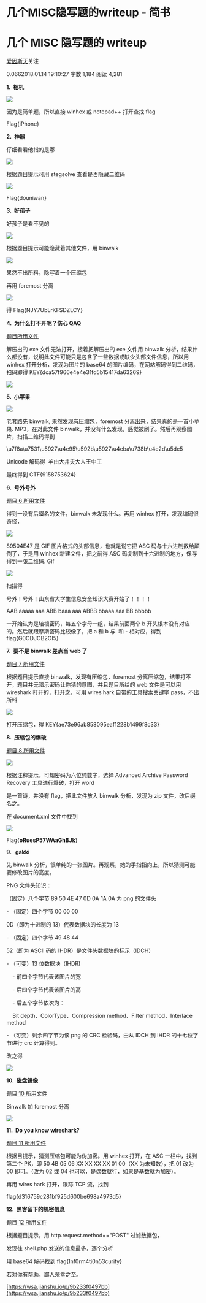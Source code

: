 # 几个MISC隐写题的writeup - 简书
# 几个 MISC 隐写题的 writeup

[爱因斯天](/u/ab421624dc57)关注

0.0662018.01.14 19:10:27 字数 1,184 阅读 4,281

**1.  相机**

![](https://upload-images.jianshu.io/upload_images/10106343-7bc21d901d1eb9c6.png)

因为是简单题，所以直接 winhex 或 notepad++ 打开查找 flag

Flag{iPhone}

**2.  神器**

仔细看看他指的是哪

![](https://upload-images.jianshu.io/upload_images/10106343-5557e70dcd599b15.png)

根据题目提示可用 stegsolve 查看是否隐藏二维码

![](https://upload-images.jianshu.io/upload_images/10106343-4c8372ac2911e0e3.png)

Flag{douniwan}

**3.  好孩子**

好孩子是看不见的

![](https://upload-images.jianshu.io/upload_images/10106343-5be74351fd43a76f.png)

根据题目提示可能隐藏着其他文件，用 binwalk

![](https://upload-images.jianshu.io/upload_images/10106343-b10ead8c724a8ef9.png)

果然不出所料，隐写着一个压缩包

再用 foremost 分离

![](https://upload-images.jianshu.io/upload_images/10106343-41d1483595e0621c.png)

得 Flag{NJY7UbLrKFSDZLCY}

**4.  为什么打不开呢？伤心 QAQ**

[题目所用文件](https://link.jianshu.com?t=https%3A%2F%2Fpan.baidu.com%2Fs%2F1pNfw0oN)

解压出的 exe 文件无法打开，接着把解压出的 exe 文件用 binwalk 分析，结果什么都没有，说明此文件可能只是包含了一些数据或缺少头部文件信息，所以用 winhex 打开分析，发现为图片的 base64 的图片编码，在网站解码得到二维码，扫码即得 KEY{dca57f966e4e4e31fd5b15417da63269}

![](https://upload-images.jianshu.io/upload_images/10106343-62c50ed4ed8d01ce.png)

**5.  小苹果**

![](https://upload-images.jianshu.io/upload_images/10106343-f451a3cdd11eca34.png)

老套路先 binwalk, 果然发现有压缩包，foremost 分离出来，结果真的是一首小苹果. MP3，在对此文件 binwalk，并没有什么发现，感觉被刷了。然后再观察图片，扫描二维码得到

\\u7f8a\\u7531\\u5927\\u4e95\\u592b\\u5927\\u4eba\\u738b\\u4e2d\\u5de5

Unicode 解码得  羊由大井夫大人王中工

最终得到 CTF{9158753624}

**6.  号外号外**

[题目 6 所用文件](https://link.jianshu.com?t=https%3A%2F%2Fpan.baidu.com%2Fs%2F1dGtDIMX)

得到一没有后缀名的文件，binwalk 未发现什么。再用 winhex 打开，发现编码很奇怪，

![](https://upload-images.jianshu.io/upload_images/10106343-6bea0cda24764a24.png)

89504E47 是 GIF 图片格式的头部信息，也就是说它把 ASC 码与十六进制数给颠倒了，于是用 winhex 新建文件，把之前得 ASC 码复制到十六进制的地方，保存得到一张二维码. Gif

![](https://upload-images.jianshu.io/upload_images/10106343-27cc65c545eecc7b.png)

扫描得

号外！号外！山东省大学生信息安全知识大赛开始了！！！！

AAB aaaaa aaa ABB baaa aaa ABBB bbaaa aaa BB bbbbb

一开始认为是培根密码，每五个字母一组，结果前面两个 b 开头根本没有对应的。然后就跟摩斯密码比较像了，把 a 和 b 与. 和 - 相对应，得到 flag{G0ODJOB2OI5}

**7.  要不是 binwalk 差点当 web 了**

[题目 7 所用文件](https://link.jianshu.com?t=https%3A%2F%2Fpan.baidu.com%2Fs%2F1o9Eug5O)

根据题目提示直接 binwalk，发现有压缩包，foremost 分离压缩包，结果打不开，题目并无暗示密码让你猜的意图，并且题目所给的 web 文件是可以用 wireshark 打开的，打开之，可用 wires hark 自带的工具搜索关键字 pass，不出所料

![](https://upload-images.jianshu.io/upload_images/10106343-85d78a005edab2d2.png)

打开压缩包，得 KEY{ae73e96ab858095eaf1228b1499f8c33}

**8.  压缩包的爆破**

[题目 8 所用文件](https://link.jianshu.com?t=https%3A%2F%2Fpan.baidu.com%2Fs%2F1smxtbBZ)

![](https://upload-images.jianshu.io/upload_images/10106343-7e1e19e4f786786c.png)

根据注释提示，可知密码为六位纯数字，选择 Advanced Archive Password Recovery 工具进行爆破，打开 word

是一首诗，并没有 flag，把此文件放入 binwalk 分析，发现为 zip 文件，改后缀名之。

在 document.xml 文件中找到

![](https://upload-images.jianshu.io/upload_images/10106343-a4bb94164e3531a9.png)

Flag{**oRuesP57WAaGhBJk**}

**9.   gakki**

先 binwalk 分析，很单纯的一张图片。再观察，她的手指指向上，所以猜测可能要修改图片的高度。

PNG 文件头知识：

（固定）八个字节 89 50 4E 47 0D 0A 1A 0A 为 png 的文件头

\- （固定）四个字节 00 00 00

0D（即为十进制的 13）代表数据块的长度为 13

\- （固定）四个字节 49 48 44

52（即为 ASCII 码的 IHDR）是文件头数据块的标示（IDCH）

\- （可变）13 位数据块（IHDR)

    \- 前四个字节代表该图片的宽

    \- 后四个字节代表该图片的高

    \- 后五个字节依次为：

    Bit depth、ColorType、Compression method、Filter method、Interlace method

\- （可变）剩余四字节为该 png 的 CRC 检验码，由从 IDCH 到 IHDR 的十七位字节进行 crc 计算得到。

改之得

![](https://upload-images.jianshu.io/upload_images/10106343-63e90359bd84b948.png)

**10.  磁盘镜像**

[题目 10 所用文件](https://link.jianshu.com?t=https%3A%2F%2Fpan.baidu.com%2Fs%2F1qZ8QwR6)

Binwalk 加 foremost 分离

![](https://upload-images.jianshu.io/upload_images/10106343-7f4f0c927bc4471d.png)

**11.  Do you know wireshark?**

[题目 11 所用文件](https://link.jianshu.com?t=https%3A%2F%2Fpan.baidu.com%2Fs%2F1huiY4fU)

根据目提示，猜测压缩包可能为伪加密。用 winhex 打开，在 ASC 一栏中，找到第二个 PK，即 50 4B 05 06 XX XX XX XX 01 00（XX 为未知数），把 01 改为 00 即可。（改为 02 或 04 也可以，是偶数就行，如果是基数就为加密）。

再用 wires hark 打开，跟踪 TCP 流，找到

flag{d316759c281bf925d600be698a4973d5}

**12.  黑客留下的机密信息**

[题目 12 所用文件](https://link.jianshu.com?t=https%3A%2F%2Fpan.baidu.com%2Fs%2F1dekMuE)

根据题目提示，用 http.request.method=="POST" 过滤数据包，

发现往 shell.php 发送的信息最多，逐个分析

用 base64 解码找到 flag{Inf0rm4ti0n53curity}

若对你有帮助，鄙人荣幸之至。

 [https://wsa.jianshu.io/p/9b233f0497bb](https://wsa.jianshu.io/p/9b233f0497bb)
